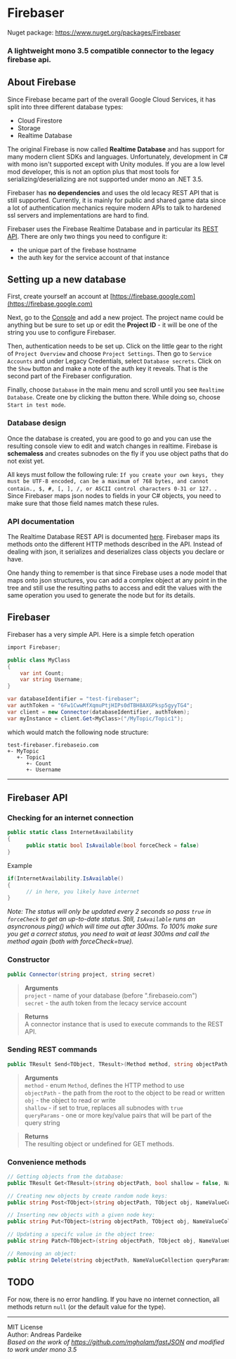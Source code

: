 # Firebaser

Nuget package: https://www.nuget.org/packages/Firebaser

### A lightweight mono 3.5 compatible connector to the legacy firebase api.

## About Firebase

Since Firebase became part of the overall Google Cloud Services, it has split into three different database types:  

- Cloud Firestore
- Storage
- Realtime Database  

The original Firebase is now called **Realtime Database** and has support for many modern client SDKs and languages. Unfortunately, development in C# with mono isn't supported except with Unity modules. If you are a low level mod developer, this is not an option plus that most tools for serializing/deserializing are not supported under mono an .NET 3.5.

Firebaser has **no dependencies** and uses the old lecacy REST API that is still supported. Currently, it is mainly for public and shared game data since a lot of authentication mechanics require modern APIs to talk to hardened ssl servers and implementations are hard to find.

Firebaser uses the Firebase Realtime Database and in particular its [REST API](https://firebase.google.com/docs/database/rest/start). There are only two things you need to configure it:  

- the unique part of the firebase hostname
- the auth key for the service account of that instance

## Setting up a new database

First, create yourself an account at [https://firebase.google.com](https://firebase.google.com)  

Next, go to the [Console](https://console.firebase.google.com/) and add a new project. The project name could be anything but be sure to set up or edit the **Project ID** - it will be one of the string you use to configure Firebaser.

Then, authentication needs to be set up. Click on the little gear to the right of `Project Overview` and choose `Project Settings`. Then go to `Service Accounts` and under Legacy Credentials, select `Database secrets`. Click on the `Show` button and make a note of the auth key it reveals. That is the second part of the Firebaser configuration.

Finally, choose `Database` in the main menu and scroll until you see `Realtime Database`. Create one by clicking the button there. While doing so, choose `Start in test mode`.

### Database design

Once the database is created, you are good to go and you can use the resulting console view to edit and watch changes in realtime. Firebase is **schemaless** and creates subnodes on the fly if you use object paths that do not exist yet.

All keys must follow the following rule: `If you create your own keys, they must be UTF-8 encoded, can be a maximum of 768 bytes, and cannot contain., $, #, [, ], /, or ASCII control characters 0-31 or 127. `. Since Firebaser maps json nodes to fields in your C# objects, you need to make sure that those field names match these rules.

### API documentation

The Realtime Database REST API is documented [here](https://firebase.google.com/docs/database/rest/start). Firebaser maps its methods onto the different HTTP methods described in the API. Instead of dealing with json, it serializes and deserializes class objects you declare or have.

One handy thing to remember is that since Firebase uses a node model that maps onto json structures, you can add a complex object at any point in the tree and still use the resulting paths to access and edit the values with the same operation you used to generate the node but for its details.

## Firebaser

Firebaser has a very simple API. Here is a simple fetch operation

```cs
import Firebaser;

public class MyClass  
{  
	var int Count;  
	var string Username;  
}

var databaseIdentifier = "test-firebaser";
var authToken = "6Fw1CwwMfXqmuPtjHIPs0dTBH8AXGPksp5gyyTG4";  
var client = new Connector(databaseIdentifier, authToken);  
var myInstance = client.Get<MyClass>("/MyTopic/Topic1");
```

which would match the following node structure:

```
test-firebaser.firebaseio.com  
+- MyTopic  
   +- Topic1  
      +- Count  
      +- Username  
```

---
## Firebaser API

### Checking for an internet connection

```cs
public static class InternetAvailability
{
      public static bool IsAvailable(bool forceCheck = false)
}
```

Example  
```cs
if(InternetAvailability.IsAvailable()
{
      // in here, you likely have internet
}
```
*Note: The status will only be updated every 2 seconds so pass `true` in `forceCheck` to get an up-to-date status. Still, `IsAvailable` runs an asyncronous ping() which will time out after 300ms. To 100% make sure you get a correct status, you need to wait at least 300ms and call the method again (both with forceCheck=true).*  

### Constructor
```cs
public Connector(string project, string secret)
```  
> **Arguments**  
> `project` - name of your database (before ".firebaseio.com")  
> `secret` - the auth token from the lecacy service account  

> **Returns**  
> A connector instance that is used to execute commands to the REST API.

### Sending REST commands
```cs
public TResult Send<TObject, TResult>(Method method, string objectPath, TObject obj = default(TObject), bool shallow = false, NameValueCollection queryParams = null)
```  
> **Arguments**  
> `method` - enum `Method`, defines the HTTP method to use  
> `objectPath` - the path from the root to the object to be read or written
> `obj` - the object to read or write  
> `shallow` - if set to true, replaces all subnodes with `true`  
> `queryParams` - one or more key/value pairs that will be part of the query string  

> **Returns**  
> The resulting object or undefined for GET methods.

### Convenience methods

```cs  
// Getting objects from the database:
public TResult Get<TResult>(string objectPath, bool shallow = false, NameValueCollection queryParams = null)
```

```cs
// Creating new objects by create random node keys:
public string Post<TObject>(string objectPath, TObject obj, NameValueCollection queryParams = null)
```

```cs
// Inserting new objects with a given node key:
public string Put<TObject>(string objectPath, TObject obj, NameValueCollection queryParams = null)
```

```cs
// Updating a specifc value in the object tree:
public string Patch<TObject>(string objectPath, TObject obj, NameValueCollection queryParams = null)
```

```cs
// Removing an object:
public string Delete(string objectPath, NameValueCollection queryParams = null)
```

## TODO

For now, there is no error handling. If you have no internet connection, all methods return `null` (or the default value for the type).


---

MIT License  
Author: Andreas Pardeike  
*Based on the work of https://github.com/mgholam/fastJSON and modified to work under mono 3.5*
